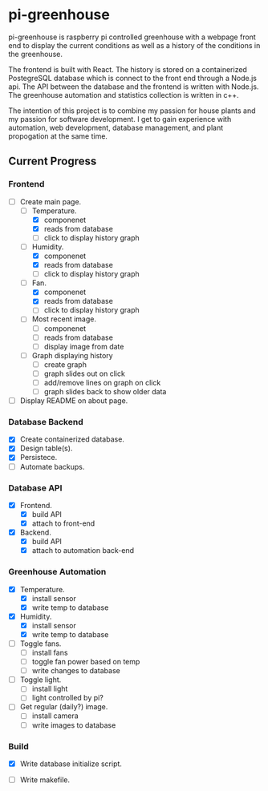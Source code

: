 
# pi-greenhouse

pi-greenhouse is raspberry pi controlled greenhouse with a webpage front end to display the current conditions as well as a history of the conditions in the greenhouse. 

The frontend is built with React. The history is stored on a containerized PostegreSQL database which is connect to the front end through a Node.js api. The API between the database and the frontend is written with Node.js. The greenhouse automation and statistics collection is written in c++.

The intention of this project is to combine my passion for house plants and my passion for software development. I get to gain experience with automation, web development, database management, and plant propogation at the same time.

## Current Progress

### Frontend
- [ ] Create main page.
  - [ ] Temperature.
    - [x] componenet
    - [x] reads from database
    - [ ] click to display history graph
  - [ ] Humidity.
    - [x] componenet
    - [x] reads from database
    - [ ] click to display history graph
  - [ ] Fan.
    - [x] componenet
    - [x] reads from database
    - [ ] click to display history graph
  - [ ] Most recent image.
    - [ ] componenet
    - [ ] reads from database
    - [ ] display image from date
  - [ ] Graph displaying history
    - [ ] create graph
    - [ ] graph slides out on click
    - [ ] add/remove lines on graph on click
    - [ ] graph slides back to show older data
- [ ] Display README on about page.

### Database Backend
- [x] Create containerized database.
- [x] Design table(s).
- [X] Persistece.
- [ ] Automate backups.

### Database API
- [x] Frontend.
  - [x] build API
  - [x] attach to front-end
- [X] Backend.
  - [X] build API
  - [X] attach to automation back-end

### Greenhouse Automation
- [X] Temperature.
  - [X] install sensor
  - [X] write temp to database
- [X] Humidity.
  - [X] install sensor
  - [X] write temp to database
- [ ] Toggle fans.
  - [ ] install fans
  - [ ] toggle fan power based on temp
  - [ ] write changes to database
- [ ] Toggle light.
  - [ ] install light
  - [ ] light controlled by pi?
- [ ] Get regular (daily?) image.
  - [ ] install camera
  - [ ] write images to database

### Build
- [x] Write database initialize script.
- [ ] Write makefile.

